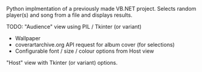 Python implmentation of a previously made VB.NET project.
Selects random player(s) and song from a file and displays results.

TODO:
"Audience" view using PIL / Tkinter (or variant)
 - Wallpaper
 - coverartarchive.org API request for album cover (for selections)
 - Configurable font / size / colour options from Host view
 
"Host" view with Tkinter (or variant) options. 
